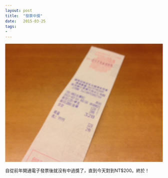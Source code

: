 ```yaml
---
layout: post
title:  "發票中獎"
date:   2015-03-25
tags:
- 
---
```


![lucky invoice](/assets/media/2015-03-25-lucky-invoice.jpg)

自從前年開通電子發票後就沒有中過獎了，直到今天對到NT$200。終於！